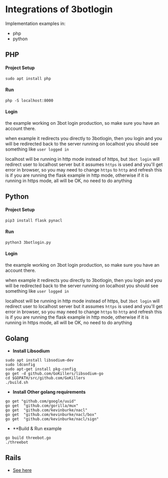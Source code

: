 # Integrations of 3botlogin 
Implementation examples in:
* php
* python


## PHP

#### Project Setup

`sudo apt install php`

#### Run

`php -S localhost:8000`

#### Login

the example working on 3bot login production, so make sure you have an account there.

when example it redirects you directly to 3botlogin, then you login 
and you will be redirected back to the server running on localhost
you should see something like `user logged in`

localhost will be running in http mode instead of https, but `3bot login` will redirect user to localhost server but it assumes `https` is used and you'll get error in browser, so you may need to change `https` to `http` and refresh
this is if you are running the flask example in http mode, otherwise if it is running in https mode, all will be OK, no need to do anything

## Python

#### Project Setup

`pip3 install flask pynacl`

#### Run

`python3 3botlogin.py`

#### Login

the example working on 3bot login production, so make sure you have an account there.

when example it redirects you directly to 3botlogin, then you login 
and you will be redirected back to the server running on localhost
you should see something like `user logged in`

localhost will be running in http mode instead of https, but `3bot login` will redirect user to localhost server but it assumes `https` is used and you'll get error in browser, so you may need to change `https` to `http` and refresh
this is if you are running the flask example in http mode, otherwise if it is running in https mode, all will be OK, no need to do anything

## Golang

- **Install Libsodium**
```
sudo apt install libsodium-dev
sudo ldconfig
sudo apt-get install pkg-config
go get -d github.com/GoKillers/libsodium-go
cd $GOPATH/src/github.com/GoKillers
./build.sh
```

- **Install Other golang requirements**
```
go get "github.com/google/uuid"
go get	"github.com/gorilla/mux"
go get	"github.com/kevinburke/nacl"
go get	"github.com/kevinburke/nacl/box"
go get	"github.com/kevinburke/nacl/sign"
```

- **Build & Run example
 ```
go build threebot.go
./threebot
 ```

## Rails

- [See here](ruby/README.md)
